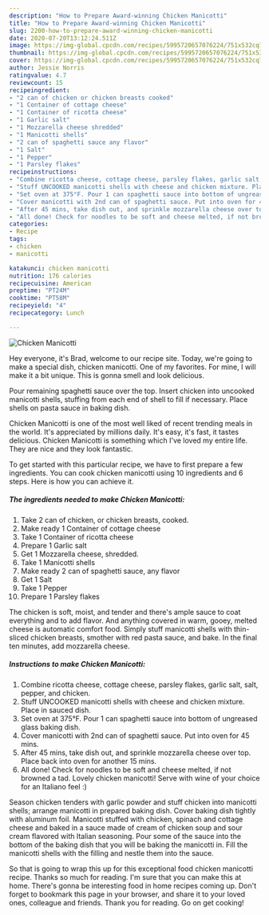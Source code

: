 ```yaml
---
description: "How to Prepare Award-winning Chicken Manicotti"
title: "How to Prepare Award-winning Chicken Manicotti"
slug: 2200-how-to-prepare-award-winning-chicken-manicotti
date: 2020-07-20T13:12:24.511Z
image: https://img-global.cpcdn.com/recipes/5995720657076224/751x532cq70/chicken-manicotti-recipe-main-photo.jpg
thumbnail: https://img-global.cpcdn.com/recipes/5995720657076224/751x532cq70/chicken-manicotti-recipe-main-photo.jpg
cover: https://img-global.cpcdn.com/recipes/5995720657076224/751x532cq70/chicken-manicotti-recipe-main-photo.jpg
author: Jessie Norris
ratingvalue: 4.7
reviewcount: 15
recipeingredient:
- "2 can of chicken or chicken breasts cooked"
- "1 Container of cottage cheese"
- "1 Container of ricotta cheese"
- "1 Garlic salt"
- "1 Mozzarella cheese shredded"
- "1 Manicotti shells"
- "2 can of spaghetti sauce any flavor"
- "1 Salt"
- "1 Pepper"
- "1 Parsley flakes"
recipeinstructions:
- "Combine ricotta cheese, cottage cheese, parsley flakes, garlic salt, salt, pepper, and chicken."
- "Stuff UNCOOKED manicotti shells with cheese and chicken mixture. Place in sauced dish."
- "Set oven at 375°F. Pour 1 can spaghetti sauce into bottom of ungreased glass baking dish."
- "Cover manicotti with 2nd can of spaghetti sauce. Put into oven for 45 mins."
- "After 45 mins, take dish out, and sprinkle mozzarella cheese over top. Place back into oven for another 15 mins."
- "All done! Check for noodles to be soft and cheese melted, if not browned a tad. Lovely chicken manicotti! Serve with wine of your choice for an Italiano feel :)"
categories:
- Recipe
tags:
- chicken
- manicotti

katakunci: chicken manicotti 
nutrition: 176 calories
recipecuisine: American
preptime: "PT24M"
cooktime: "PT58M"
recipeyield: "4"
recipecategory: Lunch

---
```



![Chicken Manicotti](https://img-global.cpcdn.com/recipes/5995720657076224/751x532cq70/chicken-manicotti-recipe-main-photo.jpg)

Hey everyone, it's Brad, welcome to our recipe site. Today, we're going to make a special dish, chicken manicotti. One of my favorites. For mine, I will make it a bit unique. This is gonna smell and look delicious.

Pour remaining spaghetti sauce over the top. Insert chicken into uncooked manicotti shells, stuffing from each end of shell to fill if necessary. Place shells on pasta sauce in baking dish.

Chicken Manicotti is one of the most well liked of recent trending meals in the world. It's appreciated by millions daily. It's easy, it's fast, it tastes delicious. Chicken Manicotti is something which I've loved my entire life. They are nice and they look fantastic.


To get started with this particular recipe, we have to first prepare a few ingredients. You can cook chicken manicotti using 10 ingredients and 6 steps. Here is how you can achieve it.

<!--inarticleads1-->

##### The ingredients needed to make Chicken Manicotti:

1. Take 2 can of chicken, or chicken breasts, cooked.
1. Make ready 1 Container of cottage cheese
1. Take 1 Container of ricotta cheese
1. Prepare 1 Garlic salt
1. Get 1 Mozzarella cheese, shredded.
1. Take 1 Manicotti shells
1. Make ready 2 can of spaghetti sauce, any flavor
1. Get 1 Salt
1. Take 1 Pepper
1. Prepare 1 Parsley flakes


The chicken is soft, moist, and tender and there&#39;s ample sauce to coat everything and to add flavor. And anything covered in warm, gooey, melted cheese is automatic comfort food. Simply stuff manicotti shells with thin-sliced chicken breasts, smother with red pasta sauce, and bake. In the final ten minutes, add mozzarella cheese. 

<!--inarticleads2-->

##### Instructions to make Chicken Manicotti:

1. Combine ricotta cheese, cottage cheese, parsley flakes, garlic salt, salt, pepper, and chicken.
1. Stuff UNCOOKED manicotti shells with cheese and chicken mixture. Place in sauced dish.
1. Set oven at 375°F. Pour 1 can spaghetti sauce into bottom of ungreased glass baking dish.
1. Cover manicotti with 2nd can of spaghetti sauce. Put into oven for 45 mins.
1. After 45 mins, take dish out, and sprinkle mozzarella cheese over top. Place back into oven for another 15 mins.
1. All done! Check for noodles to be soft and cheese melted, if not browned a tad. Lovely chicken manicotti! Serve with wine of your choice for an Italiano feel :)


Season chicken tenders with garlic powder and stuff chicken into manicotti shells; arrange manicotti in prepared baking dish. Cover baking dish tightly with aluminum foil. Manicotti stuffed with chicken, spinach and cottage cheese and baked in a sauce made of cream of chicken soup and sour cream flavored with Italian seasoning. Pour some of the sauce into the bottom of the baking dish that you will be baking the manicotti in. Fill the manicotti shells with the filling and nestle them into the sauce. 

So that is going to wrap this up for this exceptional food chicken manicotti recipe. Thanks so much for reading. I'm sure that you can make this at home. There's gonna be interesting food in home recipes coming up. Don't forget to bookmark this page in your browser, and share it to your loved ones, colleague and friends. Thank you for reading. Go on get cooking!
